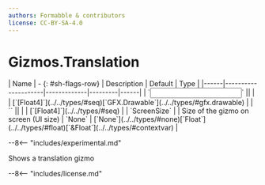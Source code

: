 ```yaml
---
authors: Formabble & contributors
license: CC-BY-SA-4.0
---
```



# Gizmos.Translation

<div class="sh-parameters" markdown="1">
| Name | - {: #sh-flags-row} | Description | Default | Type |
|------|---------------------|-------------|---------|------|
| `<input>` || | | [`[Float4]`](../../types/#seq)[`GFX.Drawable`](../../types/#gfx.drawable) |
| `<output>` || | | [`[Float4]`](../../types/#seq) |
| `ScreenSize` |  | Size of the gizmo on screen (UI size) | `None` | [`None`](../../types/#none)[`Float`](../../types/#float)[`&Float`](../../types/#contextvar) |

</div>

--8<-- "includes/experimental.md"

Shows a translation gizmo

--8<-- "includes/license.md"

